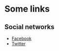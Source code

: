 # Some links

## Social networks
* [Facebook](https://www.facebook.com/)
* [Twitter](https://twitter.com/r_boman)
